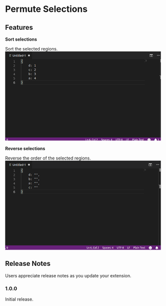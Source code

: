 # Permute Selections

## Features

**Sort selections**

Sort the selected regions.
![Reverse selections](images/sort.gif)

**Reverse selections**

Reverse the order of the selected regions.
![Reverse selections](images/reverse.gif)

## Release Notes

Users appreciate release notes as you update your extension.

### 1.0.0

Initial release.
